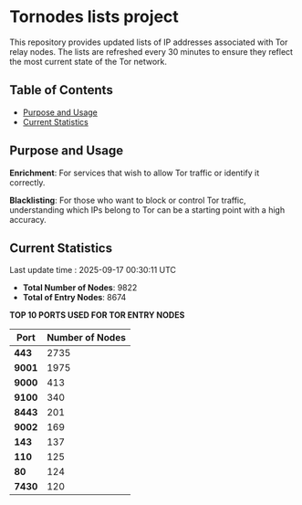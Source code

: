 # Tornodes lists project

This repository provides updated lists of IP addresses associated with Tor relay nodes. The lists are refreshed every 30 minutes to ensure they reflect the most current state of the Tor network.

## Table of Contents

- [Purpose and Usage](#purpose-and-usage)
- [Current Statistics](#current-statistics)


## Purpose and Usage

**Enrichment**: For services that wish to allow Tor traffic or identify it correctly.

**Blacklisting**: For those who want to block or control Tor traffic, understanding which IPs belong to Tor can be a starting point with a high accuracy.

## Current Statistics

Last update time : 2025-09-17 00:30:11 UTC

- **Total Number of Nodes**: 9822
- **Total of Entry Nodes**: 8674

**TOP 10 PORTS USED FOR TOR ENTRY NODES**

| **Port** | **Number of Nodes** |
|------|-----------------|
| **443**   | 2735  |
| **9001**   | 1975  |
| **9000**   | 413  |
| **9100**   | 340  |
| **8443**   | 201  |
| **9002**   | 169  |
| **143**   | 137  |
| **110**   | 125  |
| **80**   | 124  |
| **7430**   | 120  |

